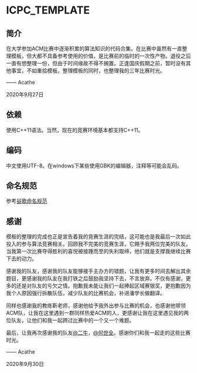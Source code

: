 # ICPC_TEMPLATE

## 简介

在大学参加ACM比赛中逐渐积累的算法知识的代码合集。在比赛中虽然有一直整理模板，但大都不具备参考使用的价值，是比赛前的临时的一次性产物。退役之后一直有想整理一份，但由于时间缘故不得不搁置。正逢国庆假期之前，暂时没有其他事宜，不如重拾模板，整理模板的同时，也整理我的三年比赛时光。

—— Acathe

2020年9月27日

## 依赖

使用C++11语法。当然，现在的竞赛环境基本都支持C++11。

## 编码

中文使用UTF-8。在windows下某些使用GBK的编辑器，注释等可能会乱码。

## 命名规范

参考[谷歌命名规范](https://zh-google-styleguide.readthedocs.io/en/latest/contents/#)

## 感谢

模板的整理的完成也正是宣告着我的竞赛生涯的完结，这可能也是我最后一次如此投入的参与算法竞赛相关。回顾我不完美的竞赛生涯，它赐予我两位完美的队友。当我第一次比赛夺得胜利的喜悦被接踵而至的失利取缔，他们就是支撑我继续比赛下去的动力。

感谢我的队友，感谢我的队友能够接手主办方的错题，让我有更多时间去解出其余题目，更感谢我的队友在我打铁之后鼓励我坚持下去，不言放弃。不仅有感谢，更多的还是对队友的亏欠之情。抱歉我未能让我们一起捧起区域赛银奖，更抱歉因为我个人原因强行拆散队伍，减少队友的比赛机会，补进潘学长做翻译。

同样也感谢我的教练靳老师，感谢他给予我外出参与比赛的机会，也感谢他带领ACM队，让我在这里遇到一群同样热爱ACM的人，更感谢让我在这里遇见我的两位队友，让他们和我一起跨过比赛中的一个又一个难题。

最后，让我再次感谢我的队友[@二牛](https://github.com/yinzi98)，[@何世全](https://me.csdn.net/HTallperson)。感谢你们和我一起走的这些比赛时光。

—— Acathe

2020年9月30日
